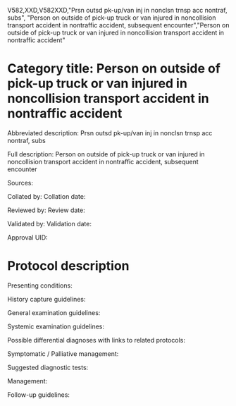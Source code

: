 V582,XXD,V582XXD,"Prsn outsd pk-up/van inj in nonclsn trnsp acc nontraf, subs", "Person on outside of pick-up truck or van injured in noncollision transport accident in nontraffic accident, subsequent encounter","Person on outside of pick-up truck or van injured in noncollision transport accident in nontraffic accident"
# Category title: Person on outside of pick-up truck or van injured in noncollision transport accident in nontraffic accident

Abbreviated description: Prsn outsd pk-up/van inj in nonclsn trnsp acc nontraf, subs

Full description: Person on outside of pick-up truck or van injured in noncollision transport accident in nontraffic accident, subsequent encounter

Sources:

Collated by:
Collation date:

Reviewed by:
Review date:

Validated by:
Validation date:

Approval UID:

# Protocol description

Presenting conditions:

History capture guidelines:

General examination guidelines:

Systemic examination guidelines:

Possible differential diagnoses with links to related protocols:

Symptomatic / Palliative management:

Suggested diagnostic tests:

Management:

Follow-up guidelines:

